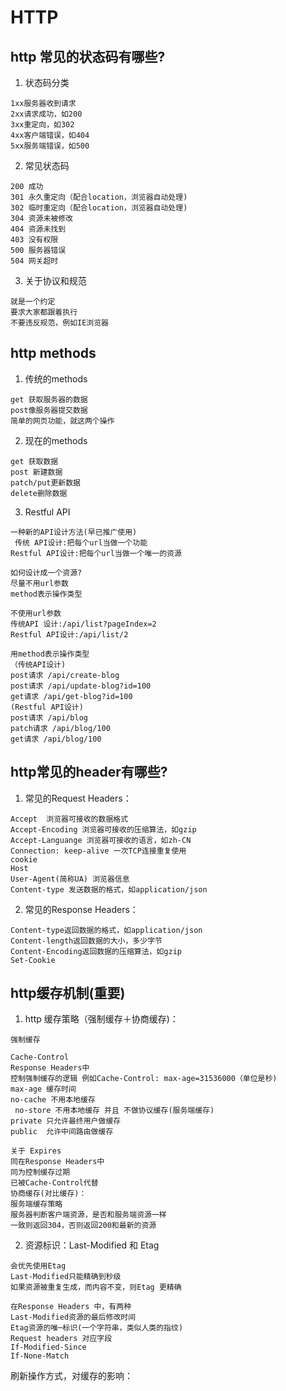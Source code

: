 # HTTP

## http 常见的状态码有哪些?

1. 状态码分类

```text
1xx服务器收到请求
2xx请求成功，如200
3xx重定向，如302
4xx客户端错误，如404
5xx服务端错误，如500
```

2. 常见状态码

```text
200 成功
301 永久重定向（配合location，浏览器自动处理)
302 临时重定向（配合location，浏览器自动处理)
304 资源未被修改
404 资源未找到
403 没有权限
500 服务器错误
504 网关超时
```

3. 关于协议和规范

```text
就是一个约定
要求大家都跟着执行
不要违反规范，例如IE浏览器
```

## http methods

1. 传统的methods

```text
get 获取服务器的数据
post像服务器提交数据
简单的网页功能，就这两个操作
```

2. 现在的methods

```text
get 获取数据
post 新建数据
patch/put更新数据
delete删除数据
```

3. Restful API

```text
一种新的API设计方法(早已推广使用)
 传统 API设计:把每个url当做一个功能
Restful API设计:把每个url当做一个唯一的资源

如何设计成一个资源?
尽量不用url参数
method表示操作类型

不使用url参数
传统API 设计:/api/list?pageIndex=2
Restful API设计:/api/list/2

用method表示操作类型
（传统API设计)
post请求 /api/create-blog
post请求 /api/update-blog?id=100
get请求 /api/get-blog?id=100
(Restful API设计)
post请求 /api/blog
patch请求 /api/blog/100
get请求 /api/blog/100

```

## http常见的header有哪些?

1. 常见的Request Headers：
```
Accept  浏览器可接收的数据格式
Accept-Encoding 浏览器可接收的压缩算法，如gzip
Accept-Languange 浏览器可接收的语言，如zh-CN
Connection: keep-alive 一次TCP连接重复使用
cookie
Host
User-Agent(简称UA) 浏览器信息
Content-type 发送数据的格式，如application/json
```

2. 常见的Response Headers：
```
Content-type返回数据的格式，如application/json
Content-length返回数据的大小，多少字节
Content-Encoding返回数据的压缩算法，如gzip
Set-Cookie
```

## http缓存机制(重要)

1. http 缓存策略（强制缓存＋协商缓存)：

```
强制缓存

Cache-Control
Response Headers中
控制强制缓存的逻辑 例如Cache-Control: max-age=31536000（单位是秒)
max-age 缓存时间
no-cache 不用本地缓存
 no-store 不用本地缓存 并且 不做协议缓存(服务端缓存)
private 只允许最终用户做缓存
public  允许中间路由做缓存

关于 Expires
同在Response Headers中
同为控制缓存过期
已被Cache-Control代替
协商缓存(对比缓存)：
服务端缓存策略
服务器判断客户端资源，是否和服务端资源一样
一致则返回304，否则返回200和最新的资源
```


2. 资源标识：Last-Modified 和 Etag

```
会优先使用Etag
Last-Modified只能精确到秒级
如果资源被重复生成，而内容不变，则Etag 更精确

在Response Headers 中，有两种
Last-Modified资源的最后修改时间
Etag资源的唯─标识(一个字符串，类似人类的指纹)
Request headers 对应字段
If-Modified-Since
If-None-Match
```

刷新操作方式，对缓存的影响：


